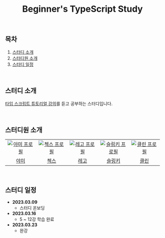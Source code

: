 <h1 align="center">Beginner's TypeScript Study</h1>

<br />

## 목차

1. [스터디 소개](#1)
2. [스터디원 소개](#2)
3. [스터디 일정](#3)

<br />

<div id="1"></div>

## 스터디 소개

<a href="https://www.totaltypescript.com/tutorials/beginners-typescript">타입 스크립트 튜토리얼 강의</a>를 듣고 공부하는 스터디입니다.

<br />

<div id="2"></div>

## 스터디원 소개

<table>
  <tr>
    <td align="center" width="92px">
      <a href="https://github.com/feb-dain" target="_blank">
        <img src="https://avatars.githubusercontent.com/u/108778921?v=4" alt="야미 프로필" />
      </a>
    </td>
    <td align="center" width="92px">
      <a href="https://github.com/HyeryongChoi" target="_blank">
        <img src="https://avatars.githubusercontent.com/u/24777828?v=4" alt="첵스 프로필" />
      </a>
    </td>
    <td align="center" width="92px">
      <a href="https://github.com/regularPark" target="_blank">
        <img src="https://avatars.githubusercontent.com/u/90092440?v=4" alt="레고 프로필" />
      </a>
    </td>
    <td align="center" width="92px">
      <a href="https://github.com/dladncks1217" target="_blank">
        <img src="https://avatars.githubusercontent.com/u/45068522?v=4" alt="슬링키 프로필" />
      </a>
    </td>
     <td align="center" width="92px">
      <a href="https://github.com/hozzijeong" target="_blank">
        <img src="https://avatars.githubusercontent.com/u/50974359?v=4" alt="클린 프로필" />
      </a>
    </td>
  </tr>
  <tr>
    <td align="center">
      <a href="https://github.com/feb-dain" target="_blank">
        야미
      </a>
    </td>
    <td align="center">
      <a href="https://github.com/HyeryongChoi" target="_blank">
        첵스
      </a>
    </td>
    <td align="center">
      <a href="https://github.com/regularPark" target="_blank">
        레고
      </a>
    </td>
    <td align="center">
      <a href="https://github.com/dladncks1217" target="_blank">
        슬링키
      </a>
    </td>
    <td align="center">
      <a href="https://github.com/hozzijeong" target="_blank">
        클린
      </a>
    </td>
  </tr>
</table>

<br />

<div id="3"></div>

## 스터디 일정

- **2023.03.09**
  - 스터디 온보딩
- **2023.03.16**
  - 5 ~ 12강 학습 완료
- **2023.03.23**
  - 완강
 
<br />
<br />
